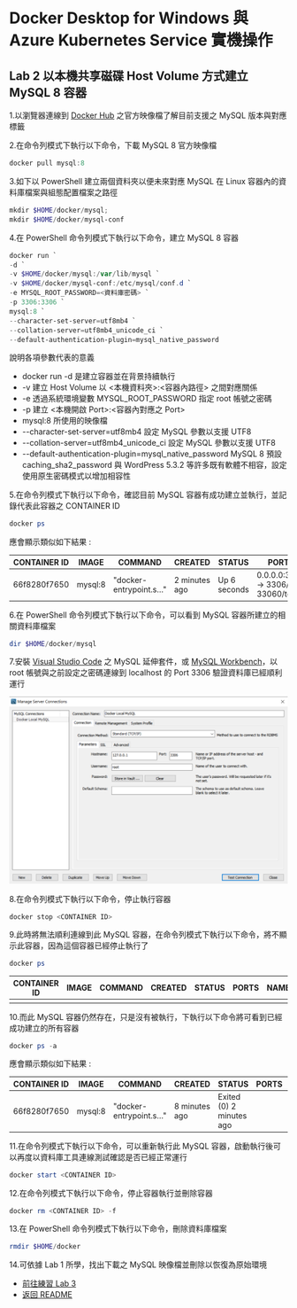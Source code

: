 # Docker Desktop for Windows 與 Azure Kubernetes Service 實機操作


## Lab 2 以本機共享磁碟 Host Volume 方式建立 MySQL 8 容器
1.以瀏覽器連線到 [Docker Hub](https://hub.docker.com/_/mysql) 之官方映像檔了解目前支援之 MySQL 版本與對應標籤

2.在命令列模式下執行以下命令，下載 MySQL 8 官方映像檔
```powershell
docker pull mysql:8
```
3.如下以 PowerShell 建立兩個資料夾以便未來對應 MySQL 在 Linux 容器內的資料庫檔案與組態配置檔案之路徑
```powershell
mkdir $HOME/docker/mysql;
mkdir $HOME/docker/mysql-conf
```

4.在 PowerShell 命令列模式下執行以下命令，建立 MySQL 8 容器
```powershell
docker run `
-d `
-v $HOME/docker/mysql:/var/lib/mysql `
-v $HOME/docker/mysql-conf:/etc/mysql/conf.d `
-e MYSQL_ROOT_PASSWORD=<資料庫密碼> `
-p 3306:3306 `
mysql:8 `
--character-set-server=utf8mb4 `
--collation-server=utf8mb4_unicode_ci `
--default-authentication-plugin=mysql_native_password
```

說明各項參數代表的意義
* docker run -d 是建立容器並在背景持續執行
* -v 建立 Host Volume 以 <本機資料夾>:<容器內路徑> 之間對應關係
* -e 透過系統環境變數 MYSQL_ROOT_PASSWORD 指定 root 帳號之密碼
* -p 建立 <本機開啟 Port>:<容器內對應之 Port>
* mysql:8 所使用的映像檔
* --character-set-server=utf8mb4 設定 MySQL 參數以支援 UTF8
* --collation-server=utf8mb4_unicode_ci 設定 MySQL 參數以支援 UTF8
* --default-authentication-plugin=mysql_native_password MySQL 8 預設 caching_sha2_password 與 WordPress 5.3.2 等許多既有軟體不相容，設定使用原生密碼模式以增加相容性

5.在命令列模式下執行以下命令，確認目前 MySQL 容器有成功建立並執行，並記錄代表此容器之 CONTAINER ID

```powershell
docker ps
```
應會顯示類似如下結果 :

| CONTAINER ID | IMAGE   | COMMAND                | CREATED       | STATUS | PORTS                              | NAMES          |
|--------------|---------|------------------------|---------------|--------|------------------------------------|----------------|
| 66f8280f7650 | mysql:8 | "docker-entrypoint.s…" | 2 minutes ago |  Up 6 seconds | 0.0.0.0:3306 -> 3306/tcp, 33060/tcp | reverent_haibt |

6.在 PowerShell 命令列模式下執行以下命令，可以看到 MySQL 容器所建立的相關資料庫檔案

```powershell
dir $HOME/docker/mysql
```

7.安裝 [Visual Studio Code](https://github.com/cweijan/vscode-mysql) 之 MySQL 延伸套件，或 [MySQL Workbench](https://dev.mysql.com/downloads/workbench/)，以 root 帳號與之前設定之密碼連線到 localhost 的 Port 3306 驗證資料庫已經順利運行

![MySQL Workbench 連線測試](images/mysqlworkbench.png)

8.在命令列模式下執行以下命令，停止執行容器
```powershell
docker stop <CONTAINER ID>
```

9.此時將無法順利連線到此 MySQL 容器，在命令列模式下執行以下命令，將不顯示此容器，因為這個容器已經停止執行了
```powershell
docker ps
```

| CONTAINER ID | IMAGE   | COMMAND                | CREATED       | STATUS | PORTS                              | NAMES          |
|--------------|---------|------------------------|---------------|--------|------------------------------------|----------------|
| | | | | | | 


10.而此 MySQL 容器仍然存在，只是沒有被執行，下執行以下命令將可看到已經成功建立的所有容器
```powershell
docker ps -a
```
應會顯示類似如下結果 :

| CONTAINER ID | IMAGE   | COMMAND                | CREATED       | STATUS | PORTS                              | NAMES          |
|--------------|---------|------------------------|---------------|--------|------------------------------------|----------------|
| 66f8280f7650 | mysql:8 | "docker-entrypoint.s…" | 8 minutes ago | Exited (0) 2 minutes ago |  | reverent_haibt |

11.在命令列模式下執行以下命令，可以重新執行此 MySQL 容器，啟動執行後可以再度以資料庫工具連線測試確認是否已經正常運行
```powershell
docker start <CONTAINER ID>
```

12.在命令列模式下執行以下命令，停止容器執行並刪除容器
```powershell
docker rm <CONTAINER ID> -f
```

13.在 PowerShell 命令列模式下執行以下命令，刪除資料庫檔案
```powershell
rmdir $HOME/docker
```

14.可依據 Lab 1 所學，找出下載之 MySQL 映像檔並刪除以恢復為原始環境

* [前往練習 Lab 3](Labs-03.md)
* [返回 README](README.md)
